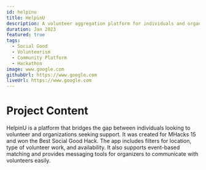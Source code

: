 ```yaml
---
id: helpinu
title: HelpinU
description: A volunteer aggregation platform for individuals and organizations to coordinate community efforts.
duration: Jan 2023
featured: true
tags:
  - Social Good
  - Volunteerism
  - Community Platform
  - Hackathon
image: www.google.com
githubUrl: https://www.google.com
liveUrl: https://www.google.com
---
```


# Project Content

HelpinU is a platform that bridges the gap between individuals looking to volunteer and organizations seeking support. It was created for MHacks 15 and won the Best Social Good Hack. The app includes filters for location, type of volunteer work, and availability. It also supports event-based matching and provides messaging tools for organizers to communicate with volunteers easily.
